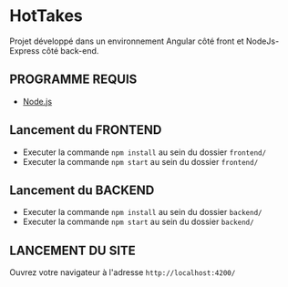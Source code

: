 # HotTakes
Projet développé dans un environnement Angular côté front et NodeJs-Express côté back-end.

## PROGRAMME REQUIS
* [Node.js](https://nodejs.org/en/download/ "Lien de téléchargement officiel Node.js")

## Lancement du FRONTEND
* Executer la commande `npm install` au sein du dossier `frontend/`
* Executer la commande `npm start` au sein du dossier `frontend/`

## Lancement du BACKEND
* Executer la commande `npm install` au sein du dossier `backend/`
* Executer la commande `npm start` au sein du dossier `backend/`

## LANCEMENT DU SITE
Ouvrez votre navigateur à l'adresse `http://localhost:4200/`
